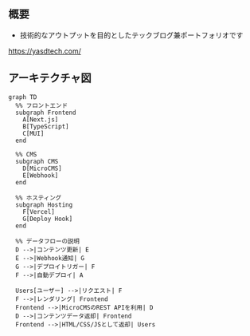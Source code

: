 ## 概要

- 技術的なアウトプットを目的としたテックブログ兼ポートフォリオです

https://yasdtech.com/

## アーキテクチャ図

```mermaid
graph TD
  %% フロントエンド
  subgraph Frontend
    A[Next.js]
    B[TypeScript]
    C[MUI]
  end

  %% CMS
  subgraph CMS
    D[MicroCMS]
    E[Webhook]
  end

  %% ホスティング
  subgraph Hosting
    F[Vercel]
    G[Deploy Hook]
  end

  %% データフローの説明
  D -->|コンテンツ更新| E
  E -->|Webhook通知| G
  G -->|デプロイトリガー| F
  F -->|自動デプロイ| A

  Users[ユーザー] -->|リクエスト| F
  F -->|レンダリング| Frontend
  Frontend -->|MicroCMSのREST APIを利用| D
  D -->|コンテンツデータ返却| Frontend
  Frontend -->|HTML/CSS/JSとして返却| Users
```
